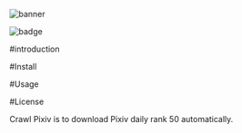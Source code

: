 ![banner](https://raw.githubusercontent.com/LowSugarCoke/Crawl-Pixiv/main/img/banner.png?token=GHSAT0AAAAAABPJ4I5KOVBSJJI5HNUGCHLKYRNQQZA)

![badge](https://img.shields.io/badge/python-v3.9.7-brightgreen)

#introduction

#Install



#Usage

#License





Crawl Pixiv is to download Pixiv daily rank 50 automatically.

